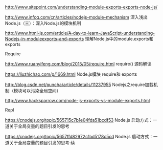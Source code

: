 
http://www.sitepoint.com/understanding-module-exports-exports-node-js/

http://www.infoq.com/cn/articles/nodejs-module-mechanism 深入浅出Node.js（三）：深入Node.js的模块机制

http://www.html-js.com/article/A-day-to-learn-JavaScript-understanding-Nodejs-in-moduleexports-and-exports 理解Node.js中的module.exports和exports

Require

http://www.ruanyifeng.com/blog/2015/05/require.html require() 源码解读

https://liuzhichao.com/p/1669.html Node.js模块 require和 exports

http://blog.csdn.net/puncha/article/details/11237955 Nodejs之require加载机制（模块可以污染全局空间）

http://www.hacksparrow.com/node-js-exports-vs-module-exports.html

Repl

https://cnodejs.org/topic/565715c7b1e04fda51bcdf53 Node.js 启动方式：一道关于全局变量的题目引发的思考

https://cnodejs.org/topic/5657ffd82972c1bd5178c5cd Node.js 启动方式：一道关于全局变量的题目引发的思考·续
